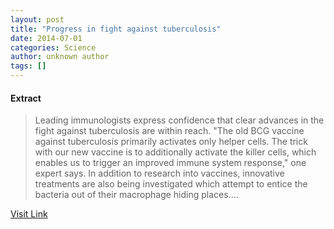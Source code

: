 ```yaml
---
layout: post
title: "Progress in fight against tuberculosis"
date: 2014-07-01
categories: Science
author: unknown author
tags: []
---
```





#### Extract
>Leading immunologists express confidence that clear advances in the fight against tuberculosis are within reach. "The old BCG vaccine against tuberculosis primarily activates only helper cells. The trick with our new vaccine is to additionally activate the killer cells, which enables us to trigger an improved immune system response," one expert says. In addition to research into vaccines, innovative treatments are also being investigated which attempt to entice the bacteria out of their macrophage hiding places....



[Visit Link](http://feeds.sciencedaily.com/~r/sciencedaily/~3/CD9qtg0rNfU/140630114149.htm)



